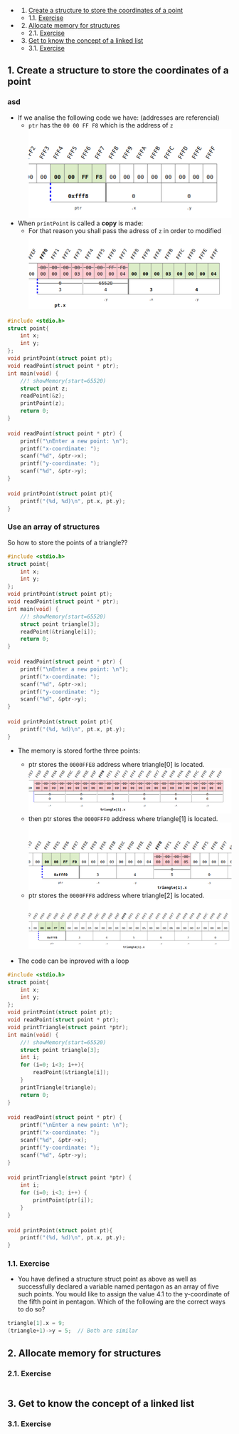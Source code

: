 <!-- vscode-markdown-toc -->
* 1. [Create a structure to store the coordinates of a point](#Createastructuretostorethecoordinatesofapoint)
	* 1.1. [Exercise](#Exercise)
* 2. [Allocate memory for structures](#Allocatememoryforstructures)
	* 2.1. [Exercise](#Exercise-1)
* 3. [Get to know the concept of a linked list](#Gettoknowtheconceptofalinkedlist)
	* 3.1. [Exercise](#Exercise-1)

<!-- vscode-markdown-toc-config
	numbering=true
	autoSave=true
	/vscode-markdown-toc-config -->
<!-- /vscode-markdown-toc -->

##  1. <a name='Createastructuretostorethecoordinatesofapoint'></a>Create a structure to store the coordinates of a point

###  asd
- If we analise the following code we have: (addresses are referencial)
  - `ptr` has the `00 00 FF F8` which is the address of `z`
![Alt text](image.png) 
- When `printPoint` is called a **copy** is made:
  - For that reason you shall pass the adress of `z` in order to modified
![Alt text](image-1.png)

``` c
#include <stdio.h>
struct point{
    int x;
    int y;
};
void printPoint(struct point pt);
void readPoint(struct point * ptr);
int main(void) {
    //! showMemory(start=65520)
    struct point z;
    readPoint(&z);
    printPoint(z);
	return 0;
}

void readPoint(struct point * ptr) {
    printf("\nEnter a new point: \n");
    printf("x-coordinate: ");
    scanf("%d", &ptr->x);
    printf("y-coordinate: ");
    scanf("%d", &ptr->y);
}

void printPoint(struct point pt){
    printf("(%d, %d)\n", pt.x, pt.y);
}
```

### Use an array of structures
So how to store the points of a triangle??
``` c
#include <stdio.h>
struct point{
    int x;
    int y;
};
void printPoint(struct point pt);
void readPoint(struct point * ptr);
int main(void) {
    //! showMemory(start=65520)
    struct point triangle[3];
    readPoint(&triangle[i]);
	return 0;
}

void readPoint(struct point * ptr) {
    printf("\nEnter a new point: \n");
    printf("x-coordinate: ");
    scanf("%d", &ptr->x);
    printf("y-coordinate: ");
    scanf("%d", &ptr->y);
}

void printPoint(struct point pt){
    printf("(%d, %d)\n", pt.x, pt.y);
}
```
- The memory is stored forthe three points:
  - ptr stores the `0000FFE8` address where triangle[0] is located.
	![Alt text](image-2.png)
  - then ptr stores the `0000FFF0` address where triangle[1] is located.
	![Alt text](image-3.png)
  - ptr stores the `0000FFF8` address where triangle[2] is located.
	![Alt text](image-4.png)
  
- The code can be inproved with a loop

``` c
#include <stdio.h>
struct point{
    int x;
    int y;
};
void printPoint(struct point pt);
void readPoint(struct point * ptr);
void printTriangle(struct point *ptr);
int main(void) {
    //! showMemory(start=65520)
    struct point triangle[3];
    int i;
    for (i=0; i<3; i++){
        readPoint(&triangle[i]);
    }
    printTriangle(triangle);
	return 0;
}

void readPoint(struct point * ptr) {
    printf("\nEnter a new point: \n");
    printf("x-coordinate: ");
    scanf("%d", &ptr->x);
    printf("y-coordinate: ");
    scanf("%d", &ptr->y);
}

void printTriangle(struct point *ptr) {
    int i;
    for (i=0; i<3; i++) {
        printPoint(ptr[i]);
    }
}

void printPoint(struct point pt){
    printf("(%d, %d)\n", pt.x, pt.y);
}
```

###  1.1. <a name='Exercise'></a>Exercise

- You have defined a structure struct point as above as well as successfully declared a variable named pentagon as an array of five such points. You would like to assign the value 4.1 to the y-coordinate of the fifth point in pentagon.
Which of the following are the correct ways to do so?
``` c
triangle[1].x = 9;
(triangle+1)->y = 5;  // Both are similar
```
##  2. <a name='Allocatememoryforstructures'></a>Allocate memory for structures

###  2.1. <a name='Exercise-1'></a>Exercise
``` c
```
##  3. <a name='Gettoknowtheconceptofalinkedlist'></a>Get to know the concept of a linked list

###  3.1. <a name='Exercise-1'></a>Exercise
``` c
```

